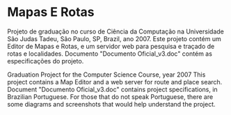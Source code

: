 # Mapas E Rotas
Projeto de graduação no curso de Ciência da Computação na Universidade São Judas Tadeu, São Paulo, SP, Brazil, ano 2007.
Este projeto contém um Editor de Mapas e Rotas, e um servidor web para pesquisa e traçado de rotas e localidades.
Documento "Documento Oficial_v3.doc" contém as especificações do projeto.

Graduation Project for the Computer Science Course, year 2007
This project contains a Map Editor and a web server for route and place search.
Document "Documento Oficial_v3.doc" contains project specifications, in Brazilian Portuguese. For those that do not speak Portuguese, there are some diagrams and screenshots that would help understand the project.
